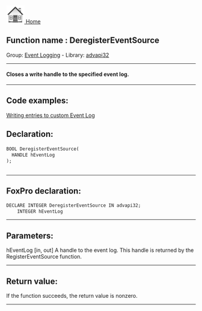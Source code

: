 [<img src="../../images/home.png"> Home ](https://github.com/VFPX/Win32API)  

## Function name : DeregisterEventSource
Group: [Event Logging](../../functions_group.md#Event_Logging)  -  Library: [advapi32](../../../libraries.md#advapi32)  
***  


#### Closes a write handle to the specified event log.
***  


## Code examples:
[Writing entries to custom Event Log](../../samples/sample_564.md)  

## Declaration:
```foxpro  
BOOL DeregisterEventSource(
  HANDLE hEventLog
);
  
```  
***  


## FoxPro declaration:
```foxpro  
DECLARE INTEGER DeregisterEventSource IN advapi32;
	INTEGER hEventLog  
```  
***  


## Parameters:
hEventLog 
[in, out] A handle to the event log. This handle is returned by the RegisterEventSource function.   
***  


## Return value:
If the function succeeds, the return value is nonzero.  
***  

